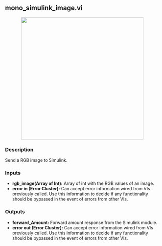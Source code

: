 ## mono_simulink_image.vi
<p align="center">
<img src="https://github.com/monoDriveIO/documentation/blob/master/WikiPhotos/LV_client/tools/mono__simulink__imagec.png" width="400"  />
</p>

### Description 
Send a RGB image to Simulink.
### Inputs

- **rgb_image(Array of Int):** Array of int with the RGB values of an image.
- **error in (Error Cluster):** Can accept error information wired from VIs previously called. Use this information to decide if any functionality should be bypassed in the event of errors from other VIs.


### Outputs

- **forward_Amount:** Forward amount response from the Simulink module.
- **error out (Error Cluster):** Can accept error information wired from VIs previously called. Use this information to decide if any functionality should be bypassed in the event of errors from other VIs.
